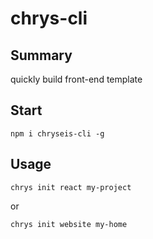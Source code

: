 # chrys-cli
## Summary
quickly build front-end template
## Start
```
npm i chryseis-cli -g
```
## Usage
```
chrys init react my-project 
```
or
```
chrys init website my-home
```
